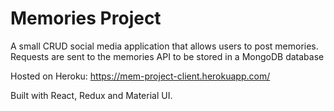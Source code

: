 # Memories Project
A small CRUD social media application that allows users to post memories. Requests are sent to the memories API to be stored in a MongoDB database

Hosted on Heroku: https://mem-project-client.herokuapp.com/

Built with React, Redux and Material UI.
